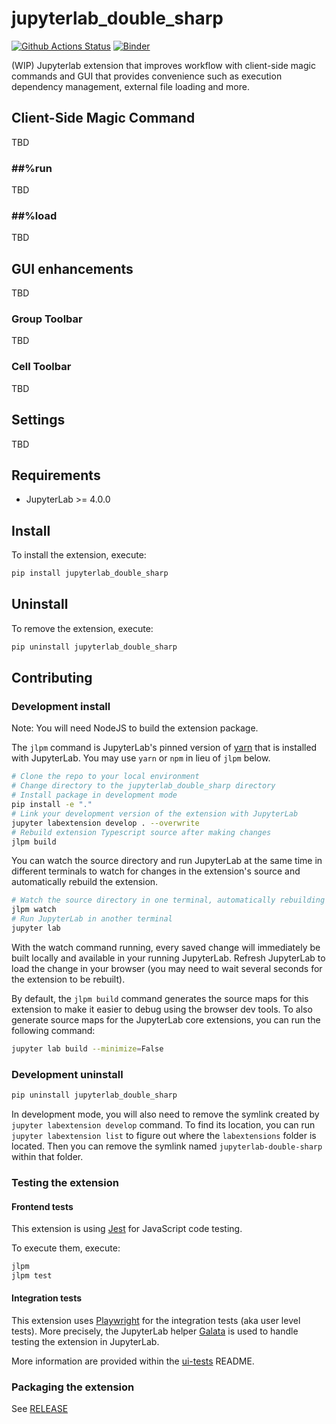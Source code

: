 # jupyterlab_double_sharp

[![Github Actions Status](https://github.com/freeislet/jupyterlab-double-sharp/workflows/Build/badge.svg)](https://github.com/freeislet/jupyterlab-double-sharp/actions/workflows/build.yml)
[![Binder](https://mybinder.org/badge_logo.svg)](https://mybinder.org/v2/gh/freeislet/jupyterlab-double-sharp/main?urlpath=lab)

(WIP)
Jupyterlab extension that improves workflow with client-side magic commands and GUI that provides convenience such as execution dependency management, external file loading and more.

## Client-Side Magic Command

TBD

### ##%run

TBD

### ##%load

TBD

## GUI enhancements

TBD

### Group Toolbar

TBD

### Cell Toolbar

TBD

## Settings

TBD

## Requirements

- JupyterLab >= 4.0.0

## Install

To install the extension, execute:

```bash
pip install jupyterlab_double_sharp
```

## Uninstall

To remove the extension, execute:

```bash
pip uninstall jupyterlab_double_sharp
```

## Contributing

### Development install

Note: You will need NodeJS to build the extension package.

The `jlpm` command is JupyterLab's pinned version of
[yarn](https://yarnpkg.com/) that is installed with JupyterLab. You may use
`yarn` or `npm` in lieu of `jlpm` below.

```bash
# Clone the repo to your local environment
# Change directory to the jupyterlab_double_sharp directory
# Install package in development mode
pip install -e "."
# Link your development version of the extension with JupyterLab
jupyter labextension develop . --overwrite
# Rebuild extension Typescript source after making changes
jlpm build
```

You can watch the source directory and run JupyterLab at the same time in different terminals to watch for changes in the extension's source and automatically rebuild the extension.

```bash
# Watch the source directory in one terminal, automatically rebuilding when needed
jlpm watch
# Run JupyterLab in another terminal
jupyter lab
```

With the watch command running, every saved change will immediately be built locally and available in your running JupyterLab. Refresh JupyterLab to load the change in your browser (you may need to wait several seconds for the extension to be rebuilt).

By default, the `jlpm build` command generates the source maps for this extension to make it easier to debug using the browser dev tools. To also generate source maps for the JupyterLab core extensions, you can run the following command:

```bash
jupyter lab build --minimize=False
```

### Development uninstall

```bash
pip uninstall jupyterlab_double_sharp
```

In development mode, you will also need to remove the symlink created by `jupyter labextension develop`
command. To find its location, you can run `jupyter labextension list` to figure out where the `labextensions`
folder is located. Then you can remove the symlink named `jupyterlab-double-sharp` within that folder.

### Testing the extension

#### Frontend tests

This extension is using [Jest](https://jestjs.io/) for JavaScript code testing.

To execute them, execute:

```sh
jlpm
jlpm test
```

#### Integration tests

This extension uses [Playwright](https://playwright.dev/docs/intro) for the integration tests (aka user level tests).
More precisely, the JupyterLab helper [Galata](https://github.com/jupyterlab/jupyterlab/tree/master/galata) is used to handle testing the extension in JupyterLab.

More information are provided within the [ui-tests](./ui-tests/README.md) README.

### Packaging the extension

See [RELEASE](RELEASE.md)
